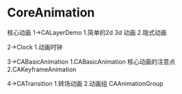 # CoreAnimation
核心动画
1->CALayerDemo
1.简单的2d 3d 动画
2.隐式动画

2->Clock
1.动画时钟

3->CABasicAnimation
1.CABasicAnimation 核心动画的注意点
2.CAKeyframeAnimation

4->CATransition
1.转场动画
2.动画组 CAAnimationGroup